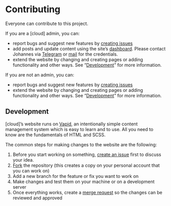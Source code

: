 # Contributing

Everyone can contribute to this project.

If you are a [cloud] admin, you can:

- report bugs and suggest new features by [creating issues](https://gitlab.dessau.design/cloud/cloud-dessau-org/-/issues)
- add posts and update content using the site’s [dashboard](https://cloud-dessau.org/dashboard). Please contact Johannes via [Telegram](https://telegram.me/johjakob) or [mail](mailto:hi@johjakob.com?subject=[cloud]%20website%20credentials) for the credentials.
- extend the website by changing and creating pages or adding functionality and other ways. See “[Development](#development)” for more information.

If you are not an admin, you can:

- report bugs and suggest new features by [creating issues](https://gitlab.dessau.design/cloud/cloud-dessau-org/-/issues)
- extend the website by changing and creating pages or adding functionality and other ways. See “[Development](#development)” for more information.

## Development

[cloud]’s website runs on [Vapid](https://vapid.com), an intentionally simple content management system which is easy to learn and to use. All you need to know are the fundamentals of HTML and SCSS.

The common steps for making changes to the website are the following:

1. Before you start working on something, [create an issue](https://gitlab.dessau.design/cloud/cloud-dessau-org/-/issues) first to discuss your idea.
2. [Fork](https://gitlab.dessau.design/cloud/cloud-dessau-org/-/forks/new) the repository (this creates a copy on your personal account that you can work on)
3. Add a new branch for the feature or fix you want to work on
4. Make changes and test them on your machine or on a development server
5. Once everything works, create a [merge request](https://gitlab.dessau.design/cloud/cloud-dessau-org/-/merge_requests) so the changes can be reviewed and approved